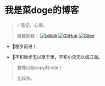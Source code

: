 # 我是菜doge的博客

> ✅笔记、心得。
>
> 链接到我：	[![bilibili](https://img.shields.io/badge/knomm-bilibili-ff69b4)](https://space.bilibili.com/437513933)[]()	[![GitHub](https://img.shields.io/badge/jing0213-GitHub-black)](https://github.com/jing0213)[](https://github.com/jing0213)              [![Gitee](https://img.shields.io/badge/jing213-Gitee-BC2024)](https://gitee.com/jing213)[]()

- 💚稳步前进！


- 💚不积硅步无以至千里，不积小流无以成江海。

> 整理以前copy的note！
>
> 比较杂。
